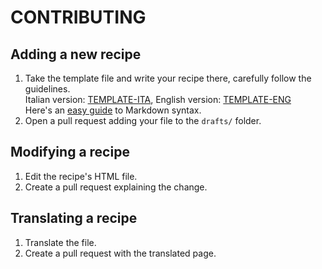 # CONTRIBUTING

## Adding a new recipe

1. Take the template file and write your recipe there, carefully follow the guidelines.  
    Italian version: [TEMPLATE-ITA](TEMPLATE.md), English version: [TEMPLATE-ENG](TEMPLATE-ENG.md)  
    Here's an [easy guide](https://www.markdownguide.org/cheat-sheet/) to Markdown syntax.
2. Open a pull request adding your file to the `drafts/` folder.

## Modifying a recipe

1. Edit the recipe's HTML file.
2. Create a pull request explaining the change.

## Translating a recipe

1. Translate the file.
2. Create a pull request with the translated page.
